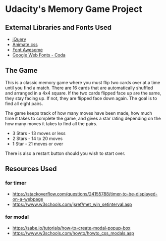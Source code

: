 # Udacity's Memory Game Project

## External Libraries and Fonts Used
* [jQuery](http://jquery.com/)
* [Animate.css](https://github.com/daneden/animate.css)
* [Font Awesome](https://fontawesome.com/)
* [Google Web Fonts - Coda](https://fonts.google.com/specimen/Coda)

## The Game
This is a classic memory game where you must flip two cards over at a time until
you find a match. There are 16 cards that are automatically shuffled and arranged
in a 4x4 square. If the two cards flipped face up are the same, they stay facing
up. If not, they are flipped face down again. The goal is to find all eight pairs.

The game keeps track of how many moves have been made, how much time it takes to
complete the game, and gives a star rating depending on the how many moves it
takes to find all the pairs.

* 3 Stars - 13 moves or less
* 2 Stars - 14 to 20 moves
* 1 Star - 21 moves or over

There is also a restart button should you wish to start over.

## Resources Used
### for timer
* https://stackoverflow.com/questions/24155788/timer-to-be-displayed-on-a-webpage
* https://www.w3schools.com/jsref/met_win_setinterval.asp

### for modal
* https://sabe.io/tutorials/how-to-create-modal-popup-box
* https://www.w3schools.com/howto/howto_css_modals.asp
